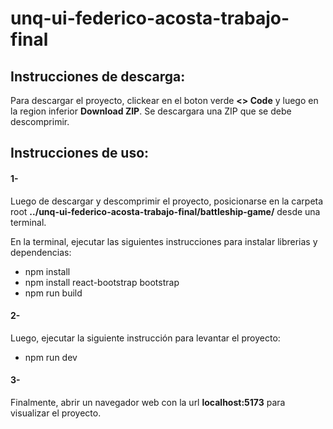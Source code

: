 # unq-ui-federico-acosta-trabajo-final

## Instrucciones de descarga:

Para descargar el proyecto, clickear en el boton verde **<> Code** y luego en la region inferior **Download ZIP**. Se descargara una ZIP que se debe descomprimir.

## Instrucciones de uso: 

#### 1- 

Luego de descargar y descomprimir el proyecto, posicionarse en la carpeta root **../unq-ui-federico-acosta-trabajo-final/battleship-game/** desde una terminal.

En la terminal, ejecutar las siguientes instrucciones para instalar librerias y dependencias:
- npm install
- npm install react-bootstrap bootstrap
- npm run build

#### 2- 

Luego, ejecutar la siguiente instrucción para levantar el proyecto:
- npm run dev

#### 3- 

Finalmente, abrir un navegador web con la url **localhost:5173** para visualizar el proyecto. 
